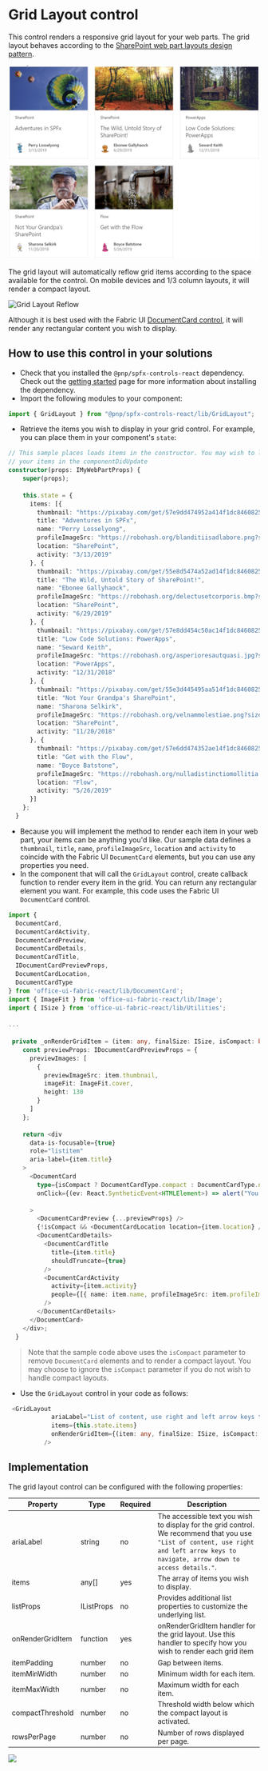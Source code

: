 # Grid Layout control

This control renders a responsive grid layout for your web parts.  The grid layout behaves according to the [SharePoint web part layouts design pattern](https://docs.microsoft.com/sharepoint/dev/design/layout-patterns#grid-layout).

![Grid Layout Control](../assets/GridLayout.png)

The grid layout will automatically reflow grid items according to the space available for the control. On mobile devices and 1/3 column layouts, it will render a compact layout.

![Grid Layout Reflow](../assets/GridLayoutReflow.gif)

Although it is best used with the Fabric UI [DocumentCard control](https://developer.microsoft.com/en-us/fabric#/controls/web/documentcard), it will render any rectangular content you wish to display.

## How to use this control in your solutions

- Check that you installed the `@pnp/spfx-controls-react` dependency. Check out the [getting started](../../#getting-started) page for more information about installing the dependency.
- Import the following modules to your component:

```TypeScript
import { GridLayout } from "@pnp/spfx-controls-react/lib/GridLayout";
```

- Retrieve the items you wish to display in your grid control. For example, you can place them in your component's `state`:

```TypeScript
// This sample places loads items in the constructor. You may wish to load
// your items in the componentDidUpdate
constructor(props: IMyWebPartProps) {
    super(props);

    this.state = {
      items: [{
        thumbnail: "https://pixabay.com/get/57e9dd474952a414f1dc8460825668204022dfe05555754d742e7bd6/hot-air-balloons-1984308_640.jpg",
        title: "Adventures in SPFx",
        name: "Perry Losselyong",
        profileImageSrc: "https://robohash.org/blanditiisadlabore.png?size=50x50&set=set1",
        location: "SharePoint",
        activity: "3/13/2019"
      }, {
        thumbnail: "https://pixabay.com/get/55e8d5474a52ad14f1dc8460825668204022dfe05555754d742d79d0/autumn-3804001_640.jpg",
        title: "The Wild, Untold Story of SharePoint!",
        name: "Ebonee Gallyhaock",
        profileImageSrc: "https://robohash.org/delectusetcorporis.bmp?size=50x50&set=set1",
        location: "SharePoint",
        activity: "6/29/2019"
      }, {
        thumbnail: "https://pixabay.com/get/57e8dd454c50ac14f1dc8460825668204022dfe05555754d742c72d7/log-cabin-1886620_640.jpg",
        title: "Low Code Solutions: PowerApps",
        name: "Seward Keith",
        profileImageSrc: "https://robohash.org/asperioresautquasi.jpg?size=50x50&set=set1",
        location: "PowerApps",
        activity: "12/31/2018"
      }, {
        thumbnail: "https://pixabay.com/get/55e3d445495aa514f1dc8460825668204022dfe05555754d742b7dd5/portrait-3316389_640.jpg",
        title: "Not Your Grandpa's SharePoint",
        name: "Sharona Selkirk",
        profileImageSrc: "https://robohash.org/velnammolestiae.png?size=50x50&set=set1",
        location: "SharePoint",
        activity: "11/20/2018"
      }, {
        thumbnail: "https://pixabay.com/get/57e6dd474352ae14f1dc8460825668204022dfe05555754d742a7ed1/faucet-1684902_640.jpg",
        title: "Get with the Flow",
        name: "Boyce Batstone",
        profileImageSrc: "https://robohash.org/nulladistinctiomollitia.jpg?size=50x50&set=set1",
        location: "Flow",
        activity: "5/26/2019"
      }]
    };
  }
```

- Because you will implement the method to render each item in your web part, your items can be anything you'd like. Our sample data defines a `thumbnail`, `title`, `name`, `profileImageSrc`, `location` and `activity` to coincide with the Fabric UI `DocumentCard` elements, but you can use any properties you need.
- In the component that will call the `GridLayout` control, create callback function to render every item in the grid. You can return any rectangular element you want. For example, this code uses the Fabric UI `DocumentCard` control.

```TypeScript
import {
  DocumentCard,
  DocumentCardActivity,
  DocumentCardPreview,
  DocumentCardDetails,
  DocumentCardTitle,
  IDocumentCardPreviewProps,
  DocumentCardLocation,
  DocumentCardType
} from 'office-ui-fabric-react/lib/DocumentCard';
import { ImageFit } from 'office-ui-fabric-react/lib/Image';
import { ISize } from 'office-ui-fabric-react/lib/Utilities';

...

 private _onRenderGridItem = (item: any, finalSize: ISize, isCompact: boolean): JSX.Element => {
    const previewProps: IDocumentCardPreviewProps = {
      previewImages: [
        {
          previewImageSrc: item.thumbnail,
          imageFit: ImageFit.cover,
          height: 130
        }
      ]
    };

    return <div
      data-is-focusable={true}
      role="listitem"
      aria-label={item.title}
    >
      <DocumentCard
        type={isCompact ? DocumentCardType.compact : DocumentCardType.normal}
        onClick={(ev: React.SyntheticEvent<HTMLElement>) => alert("You clicked on a grid item")}

      >
        <DocumentCardPreview {...previewProps} />
        {!isCompact && <DocumentCardLocation location={item.location} />}
        <DocumentCardDetails>
          <DocumentCardTitle
            title={item.title}
            shouldTruncate={true}
          />
          <DocumentCardActivity
            activity={item.activity}
            people={[{ name: item.name, profileImageSrc: item.profileImageSrc }]}
          />
        </DocumentCardDetails>
      </DocumentCard>
    </div>;
  }
```

 > Note that the sample code above uses the `isCompact` parameter to remove `DocumentCard` elements and to render a compact layout. You may choose to ignore the `isCompact` parameter if you do not wish to handle compact layouts.

- Use the `GridLayout` control in your code as follows:

```TypeScript
 <GridLayout
            ariaLabel="List of content, use right and left arrow keys to navigate, arrow down to access details."
            items={this.state.items}
            onRenderGridItem={(item: any, finalSize: ISize, isCompact: boolean) => this._onRenderGridItem(item, finalSize, isCompact)}
          />
```

## Implementation

The grid layout control can be configured with the following properties:

| Property | Type | Required | Description |
| ---- | ---- | ---- | ---- |
| ariaLabel | string | no | The accessible text you wish to display for the grid control. We recommend that you use `"List of content, use right and left arrow keys to navigate, arrow down to access details."`. |
| items | any[] | yes | The array of items you wish to display. |
| listProps | IListProps | no | Provides additional list properties to customize the underlying list. |
| onRenderGridItem | function | yes | onRenderGridItem handler for the grid layout. Use this handler to specify how you wish to render each grid item |
| itemPadding | number | no | Gap between items. |
| itemMinWidth | number | no | Minimum width for each item. |
| itemMaxWidth | number | no | Maximum width for each item. |
| compactThreshold | number | no | Threshold width below which the compact layout is activated. |
| rowsPerPage | number | no | Number of rows displayed per page. |

![](https://telemetry.sharepointpnp.com/sp-dev-fx-controls-react/wiki/controls/gridlayout)
